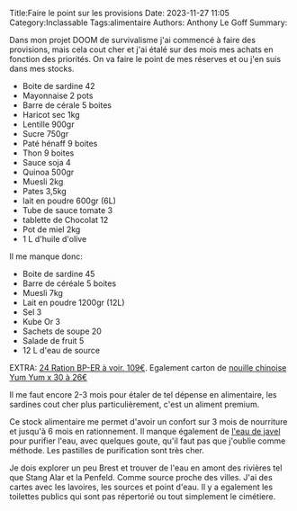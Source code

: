 Title:Faire le point sur les provisions
Date: 2023-11-27 11:05
Category:Inclassable
Tags:alimentaire
Authors: Anthony Le Goff
Summary:

Dans mon projet DOOM de survivalisme j'ai commencé à faire des provisions, mais cela cout cher et j'ai étalé sur des mois mes achats en fonction des priorités. On va faire le point de mes réserves et ou j'en suis dans mes stocks.

* Boite de sardine 42
* Mayonnaise 2 pots
* Barre de cérale 5 boites
* Haricot sec 1kg
* Lentille 900gr
* Sucre 750gr
* Paté hénaff 9 boites
* Thon 9 boites
* Sauce soja 4
* Quinoa 500gr
* Muesli 2kg
* Pates 3,5kg
* lait en poudre 600gr (6L)
* Tube de sauce tomate 3
* tablette de Chocolat 12
* Pot de miel 2kg
* 1 L d'huile d'olive

Il me manque donc:

* Boite de sardine 45
* Barre de céréale 5 boites
* Muesli 7kg
* Lait en poudre 1200gr (12L)
* Sel 3
* Kube Or 3
* Sachets de soupe 20
* Salade de fruit 5
* 12 L d'eau de source

EXTRA: [24 Ration BP-ER à voir. 109€](https://www.amazon.fr/Ration-DUrgence-Nourriture-Consomm%C3%A9e-Imm%C3%A9diatement/dp/B087C2CCJV/ref=sr_1_8_mod_primary_new?__mk_fr_FR=%C3%85M%C3%85%C5%BD%C3%95%C3%91&crid=F4JVK2FTWQZR&keywords=nrg-5&qid=1701080543&sbo=RZvfv%2F%2FHxDF%2BO5021pAnSA%3D%3D&sprefix=nrg-5%2Caps%2C144&sr=8-8).
Egalement carton de [nouille chinoise Yum Yum x 30 à 26€](https://www.amazon.fr/Carton-Soupes-Nouilles-Yum-Curry/dp/B00555Y30I)

Il me faut encore 2-3 mois pour étaler de tel dépense en alimentaire, les sardines cout cher plus particulièrement, c'est un aliment premium.

Ce stock alimentaire me permet d'avoir un confort sur 3 mois de nourriture et jusqu'à 6 mois en rationnement. Il manque également de [l'eau de javel](https://mouton-resilient.com/purifier-eau-javel-survivalisme/) pour purifier l'eau, avec quelques goute, qu'il faut pas que j'oublie comme méthode. Les pastilles de purification sont très cher.

Je dois explorer un peu Brest et trouver de l'eau en amont des rivières tel que Stang Alar et la Penfeld. Comme source proche des villes. J'ai des cartes avec les lavoires, les sources et point d'eau. Il y a egalement les toilettes publics qui sont pas répertorié ou tout simplement le cimétiere. 

